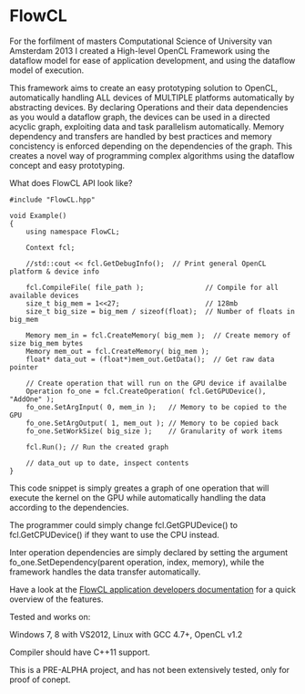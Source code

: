 # FlowCL

For the forfilment of masters Computational Science of University van Amsterdam 2013
I created a High-level OpenCL Framework using the dataflow model for ease of
application development, and using the dataflow model of execution.

This framework aims to create an easy prototyping solution to OpenCL, automatically
handling ALL devices of MULTIPLE platforms automatically by abstracting devices.
By declaring Operations and their data dependencies as you would a dataflow graph,
the devices can be used in a directed acyclic graph, exploiting data and task
parallelism automatically.
Memory dependency and transfers are handled by best practices and memory concistency
is enforced depending on the dependencies of the graph.
This creates a novel way of programming complex algorithms using the dataflow concept
and easy prototyping.

What does FlowCL API look like?

    #include "FlowCL.hpp"
    
    void Example()
    {
		using namespace FlowCL;
		
		Context fcl;
		
		//std::cout << fcl.GetDebugInfo();  // Print general OpenCL platform & device info
		
		fcl.CompileFile( file_path );               // Compile for all available devices
		size_t big_mem = 1<<27;                     // 128mb
		size_t big_size = big_mem / sizeof(float);  // Number of floats in big_mem
		
		Memory mem_in = fcl.CreateMemory( big_mem );  // Create memory of size big_mem bytes
		Memory mem_out = fcl.CreateMemory( big_mem );
		float* data_out = (float*)mem_out.GetData();  // Get raw data pointer
		
		// Create operation that will run on the GPU device if availalbe
		Operation fo_one = fcl.CreateOperation( fcl.GetGPUDevice(), "AddOne" );
		fo_one.SetArgInput( 0, mem_in );   // Memory to be copied to the GPU
		fo_one.SetArgOutput( 1, mem_out ); // Memory to be copied back
		fo_one.SetWorkSize( big_size );    // Granularity of work items
		
		fcl.Run(); // Run the created graph
		
		// data_out up to date, inspect contents
    }

This code snippet is simply greates a graph of one operation that will execute
the kernel on the GPU while automatically handling the data according to the
dependencies.

The programmer could simply change fcl.GetGPUDevice() to fcl.GetCPUDevice()
if they want to use the CPU instead.

Inter operation dependencies are simply declared by setting the argument
fo_one.SetDependency(parent operation, index, memory), while the framework
handles the data transfer automatically.

Have a look at the [FlowCL application developers documentation](fcldocu.pdf)
for a quick overview of the features.

Tested and works on:

Windows 7, 8 with VS2012, Linux with GCC 4.7+, OpenCL v1.2

Compiler should have C++11 support.

This is a PRE-ALPHA project, and has not been extensively tested, only for proof of
conept.
